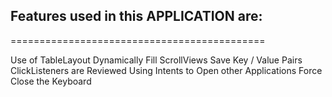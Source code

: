 <h2>Features used in this APPLICATION are:</h2>
============================================




Use of TableLayout
Dynamically Fill ScrollViews
Save Key / Value Pairs
ClickListeners are Reviewed
Using Intents to Open other Applications
Force Close the Keyboard